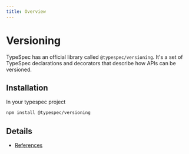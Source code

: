 ```yaml
---
title: Overview
---
```


# Versioning

TypeSpec has an official library called `@typespec/versioning`. It's a set of TypeSpec declarations and decorators that describe how APIs can be versioned.

## Installation

In your typespec project

```bash
npm install @typespec/versioning
```

## Details

- [References](./reference/index.md)
